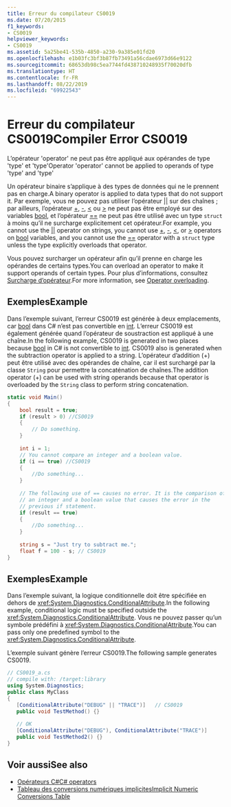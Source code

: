 ```yaml
---
title: Erreur du compilateur CS0019
ms.date: 07/20/2015
f1_keywords:
- CS0019
helpviewer_keywords:
- CS0019
ms.assetid: 5a25be41-535b-4850-a230-9a385e01fd20
ms.openlocfilehash: e1b03fc3bf3b87fb73491a56cdae6973d66e9122
ms.sourcegitcommit: 68653db98c5ea7744fd438710248935f70020dfb
ms.translationtype: HT
ms.contentlocale: fr-FR
ms.lasthandoff: 08/22/2019
ms.locfileid: "69922543"
---
```

# <a name="compiler-error-cs0019"></a><span data-ttu-id="35cfa-102">Erreur du compilateur CS0019</span><span class="sxs-lookup"><span data-stu-id="35cfa-102">Compiler Error CS0019</span></span>

<span data-ttu-id="35cfa-103">L’opérateur 'operator' ne peut pas être appliqué aux opérandes de type 'type' et 'type'</span><span class="sxs-lookup"><span data-stu-id="35cfa-103">Operator 'operator' cannot be applied to operands of type 'type' and 'type'</span></span>  
  
 <span data-ttu-id="35cfa-104">Un opérateur binaire s’applique à des types de données qui ne le prennent pas en charge.</span><span class="sxs-lookup"><span data-stu-id="35cfa-104">A binary operator is applied to data types that do not support it.</span></span> <span data-ttu-id="35cfa-105">Par exemple, vous ne pouvez pas utiliser l’opérateur [&#124;&#124;](../operators/boolean-logical-operators.md#conditional-logical-or-operator-) sur des chaînes ; par ailleurs, l’opérateur [+](../operators/addition-operator.md), [-](../operators/subtraction-operator.md), [\<](../operators/comparison-operators.md#less-than-operator-) ou [>](../operators/comparison-operators.md#greater-than-operator-) ne peut pas être employé sur des variables [bool](../keywords/bool.md), et l’opérateur [==](../operators/equality-operators.md#equality-operator-) ne peut pas être utilisé avec un type `struct` à moins qu’il ne surcharge explicitement cet opérateur.</span><span class="sxs-lookup"><span data-stu-id="35cfa-105">For example, you cannot use the [&#124;&#124;](../operators/boolean-logical-operators.md#conditional-logical-or-operator-) operator on strings, you cannot use [+](../operators/addition-operator.md), [-](../operators/subtraction-operator.md), [\<](../operators/comparison-operators.md#less-than-operator-), or [>](../operators/comparison-operators.md#greater-than-operator-) operators on [bool](../keywords/bool.md) variables, and you cannot use the [==](../operators/equality-operators.md#equality-operator-) operator with a `struct` type unless the type explicitly overloads that operator.</span></span>  
  
 <span data-ttu-id="35cfa-106">Vous pouvez surcharger un opérateur afin qu’il prenne en charge les opérandes de certains types.</span><span class="sxs-lookup"><span data-stu-id="35cfa-106">You can overload an operator to make it support operands of certain types.</span></span> <span data-ttu-id="35cfa-107">Pour plus d’informations, consultez [Surcharge d’opérateur](../operators/operator-overloading.md).</span><span class="sxs-lookup"><span data-stu-id="35cfa-107">For more information, see [Operator overloading](../operators/operator-overloading.md).</span></span>
  
## <a name="example"></a><span data-ttu-id="35cfa-108">Exemples</span><span class="sxs-lookup"><span data-stu-id="35cfa-108">Example</span></span>

 <span data-ttu-id="35cfa-109">Dans l’exemple suivant, l’erreur CS0019 est générée à deux emplacements, car [bool](../keywords/bool.md) dans C# n’est pas convertible en [int](../builtin-types/integral-numeric-types.md). L’erreur CS0019 est également générée quand l’opérateur de soustraction est appliqué à une chaîne.</span><span class="sxs-lookup"><span data-stu-id="35cfa-109">In the following example, CS0019 is generated in two places because [bool](../keywords/bool.md) in C# is not convertible to [int](../builtin-types/integral-numeric-types.md). CS0019 also is generated when the subtraction operator is applied to a string.</span></span> <span data-ttu-id="35cfa-110">L’opérateur d’addition (+) peut être utilisé avec des opérandes de chaîne, car il est surchargé par la classe `String` pour permettre la concaténation de chaînes.</span><span class="sxs-lookup"><span data-stu-id="35cfa-110">The addition operator (+) can be used with string operands because that operator is overloaded by the `String` class to perform string concatenation.</span></span>  

```csharp
static void Main()  
{  
    bool result = true;  
    if (result > 0) //CS0019  
    {  
        // Do something.  
    }  
  
    int i = 1;  
    // You cannot compare an integer and a boolean value.  
    if (i == true) //CS0019  
    {  
        //Do something...  
    }  
  
    // The following use of == causes no error. It is the comparison of
    // an integer and a boolean value that causes the error in the
    // previous if statement.  
    if (result == true)  
    {  
        //Do something...  
    }  
  
    string s = "Just try to subtract me.";  
    float f = 100 - s; // CS0019  
}  
```

## <a name="example"></a><span data-ttu-id="35cfa-111">Exemples</span><span class="sxs-lookup"><span data-stu-id="35cfa-111">Example</span></span>

 <span data-ttu-id="35cfa-112">Dans l’exemple suivant, la logique conditionnelle doit être spécifiée en dehors de <xref:System.Diagnostics.ConditionalAttribute>.</span><span class="sxs-lookup"><span data-stu-id="35cfa-112">In the following example, conditional logic must be specified outside the <xref:System.Diagnostics.ConditionalAttribute>.</span></span> <span data-ttu-id="35cfa-113">Vous ne pouvez passer qu’un symbole prédéfini à <xref:System.Diagnostics.ConditionalAttribute>.</span><span class="sxs-lookup"><span data-stu-id="35cfa-113">You can pass only one predefined symbol to the <xref:System.Diagnostics.ConditionalAttribute>.</span></span>  
  
 <span data-ttu-id="35cfa-114">L’exemple suivant génère l’erreur CS0019.</span><span class="sxs-lookup"><span data-stu-id="35cfa-114">The following sample generates CS0019.</span></span>  

```csharp
// CS0019_a.cs  
// compile with: /target:library  
using System.Diagnostics;  
public class MyClass  
{  
   [ConditionalAttribute("DEBUG" || "TRACE")]   // CS0019  
   public void TestMethod() {}  
  
   // OK  
   [ConditionalAttribute("DEBUG"), ConditionalAttribute("TRACE")]  
   public void TestMethod2() {}  
}  
```

## <a name="see-also"></a><span data-ttu-id="35cfa-115">Voir aussi</span><span class="sxs-lookup"><span data-stu-id="35cfa-115">See also</span></span>

- [<span data-ttu-id="35cfa-116">Opérateurs C#</span><span class="sxs-lookup"><span data-stu-id="35cfa-116">C# operators</span></span>](../operators/index.md)
- [<span data-ttu-id="35cfa-117">Tableau des conversions numériques implicites</span><span class="sxs-lookup"><span data-stu-id="35cfa-117">Implicit Numeric Conversions Table</span></span>](../keywords/implicit-numeric-conversions-table.md)
